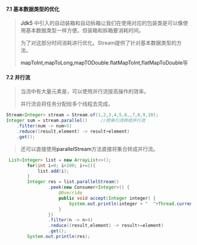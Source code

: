  #### 7.1 基本数据类型的优化

> <a>Jdk5</a> 中引入的自动装箱和自动拆箱让我们在使用对应的包装类是可以像使用基本数据类型一样方便。但装箱和拆箱要消耗时间。
>
> 为了对这部分时间消耗进行优化。Stream提供了针对基本数据类型的方法。
>
> <a>mapToInt,mapToLong,mapTODouble.flatMapToInt,flatMapToDouble</a>等



#### 7.2 并行流

> 当流中有大量元素是，可以使用并行流提高操作的效率。
>
> 并行流会将任务分配给多个线程去完成。

```java
Stream<Integer> stream = Stream.of(1,2,3,4,5,6,,7,8,9,10);
Integer sum = stream.parallel()		//把串行流转成并行流
    .filter(num -> num>5)
    .reduce((result,element) -> result+element)
    .get();
```

> 还可以直接使用<a>parallelStream</a>方法直接将集合转成并行流。

```java
 List<Integer> list = new ArrayList<>();
        for(int i=0; i<100; i+=2){
            list.add(i);
        }
        Integer res = list.parallelStream()
                .peek(new Consumer<Integer>() {
                    @Override
                    public void accept(Integer integer) {
                        System.out.println(integer + "  "+Thread.currentThread().getName());
                    }
                })
                .filter(n -> n>4)
                .reduce((result,element) -> result+=element)
                .get();
        System.out.println(res);
```


